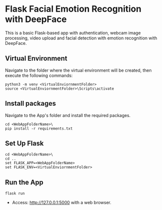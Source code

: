 # Flask Facial Emotion Recognition with DeepFace

This is a basic Flask-based app with authentication, webcam image processing, video upload and facial detection with emotion recognition with DeepFace.

## Virtual Environment

Navigate to the folder where the virtual environment will be created, then execute the following commands:

```
python3 -m venv <VirtualEnviornmentFolder>
source <VirtualEnviornmentFolder>\Scripts\activate
```

## Install packages

Navigate to the App's folder and install the required packages.

```
cd <WebAppFolderName>\
pip install -r requirements.txt
```

## Set Up Flask 
```
cd <WebAppFolderName>\
cd ..
set FLASK_APP=<WebAppFolderName>
set FLASK_ENV=<VirtualEnviornmentFolder>
```

## Run the App
```
flask run
```
- Access: http://127.0.0.1:5000 with a web browser.
